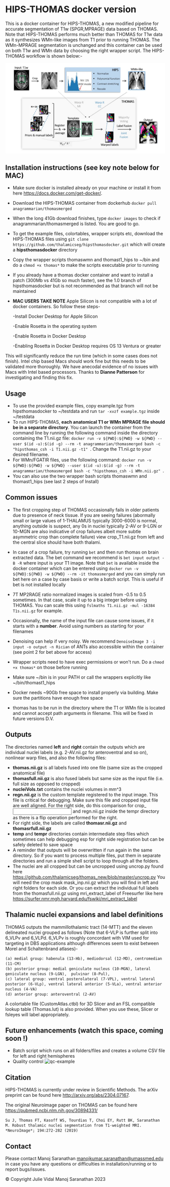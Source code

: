 # HIPS-THOMAS docker version
This is a docker container for HIPS-THOMAS, a new modified pipeline for accurate segmentation of T1w (SPGR,MPRAGE) data based on THOMAS. Note that HIPS-THOMAS performs much better than THOMAS for T1w data as it synthesizes WMn-like images from T1 prior to running THOMAS. The WMn-MPRAGE segmentation is unchanged and this container can be used on both T1w and WMn data by choosing the right wrapper script. The HIPS-THOMAS workflow is shown below:-

![HIPS-THOMAS workflow](https://github.com/thalamicseg/hipsthomasdocker/blob/main/hipsthomas.JPG)


## Installation instructions (see key note below for MAC)
- Make sure docker is installed already on your machine or install it from here https://docs.docker.com/get-docker/.  

- Download the HIPS-THOMAS container from dockerhub ```docker pull anagrammarian/thomasmerged```

- When the long 41Gb download finishes, type ```docker images``` to check if anagrammarian/thomasmerged is listed. You are good to go. 

- To get the example files, colortables, wrapper scripts etc, download the HIPS-THOMAS files using ```git clone https://github.com/thalamicseg/hipsthomasdocker.git``` which will create a **hipsthomasdocker** directory

- Copy the wrapper scripts thomaswmn and thomast1_hips to ~/bin and do a ```chmod +x thomas*``` to make the scripts executable prior to running
- If you already have a thomas docker container and want to install a patch (300Mb vs 41Gb so much faster), see the 1.0 branch of hipsthomasdocker but is not recommended as that branch will not be maintained
- **MAC USERS TAKE NOTE** Apple Silicon is not compatible with a lot of docker containers. So follow these steps-
  
	-Install Docker Desktop for Apple Silicon
	
	-Enable Rosetta in the operating system
	
	-Enable Rosetta in Docker Desktop
	
	-Enabling Rosetta in Docker Desktop requires OS 13 Ventura or greater

This will significantly reduce the run time (which in some cases does not finish). Intel chip based Macs should work fine but this needs to be validated more thoroughly. We have anecodal evidence of no issues with Macs with Intel based processors.  Thanks to **Dianne Patterson** for investigating and finding this fix.

##  Usage
- To use the provided example files, copy example.tgz from hipsthomasdocker to ~/testdata and run ```tar -xvzf example.tgz``` inside ~/testdata
- To run HIPS-THOMAS, **each anatomical T1 or WMn MPRAGE file should be in a separate directory**. You can launch the container from the command line by running the following command inside the directory containing the T1.nii.gz file:
 ```docker run -v ${PWD}:${PWD} -w ${PWD} --user $(id -u):$(id -g) --rm -t anagrammarian/thomasmerged bash -c "hipsthomas_csh -i T1.nii.gz -t1" ```. Change the T1.nii.gz to your desired filename. 
- For WMn/FGATIR files, use the following command: ```docker run -v ${PWD}:${PWD} -w ${PWD} --user $(id -u):$(id -g) --rm -t anagrammarian/thomasmerged bash -c "hipsthomas_csh -i WMn.nii.gz" ```.
- You can also use the two wrapper bash scripts thomaswmn and thomast1_hips (see last 2 steps of Install)

## Common issues
- The first cropping step of THOMAS occasionally fails in older patients due to presence of neck tissue. If you are seeing failures (abormally small or large values of 1-THALAMUS typically 3000-6000 is normal, anything outside is suspect, any 0s in nuclei typically 2-AV or 9-LGN or 10-MGN are also indicative of crop failures albeit more subtle asymmetric crop than complete failure) view crop_T1.nii.gz from left and the central slice should have both thalami.

- In case of a crop failure, try running ```bet``` and then run thomas on brain extracted data. The bet command we recommend is ```bet input output -B -R``` where input is your T1 image. Note that ```bet``` is available inside the docker container which can be entered using ```docker run -v ${PWD}:${PWD} -w ${PWD} --rm -it thomasmerged``` and you can simply run bet here on a case by case basis or write a batch script. This is useful if bet is not installed locally
- 7T MP2RAGE ratio normalized images is scaled from -0.5 to 0.5 sometimes. In that case, scale it up to a big integer before using THOMAS. You can scale this using ```fslmaths T1.nii.gz -mul -16384 T1s.nii.gz``` for example.
- Occasionally, the name of the input file can cause some issues, if it starts with a **number**. Avoid using numbers as starting for your filenames
- Denoising can help if very noisy. We recommend ```DenoiseImage 3 -i input -o output -n Rician``` of ANTs also accessible within the container (see point 2 for bet above for access)
- Wrapper scripts need to have exec permissions or won't run. Do a ```chmod +x thomas*``` on those before running
- Make sure ~/bin is in your PATH or call the wrappers explicitly like ~/bin/thomast1_hips 
- Docker needs ~90Gb free space to install properly via building. Make sure the partitions have enough free space
- thomas has to be run in the directory where the T1 or WMn file is located and cannot accept path arguments in filename. This will be fixed in future versions D.V.


## Outputs
The directories named **left** and **right** contain the outputs which are individual nuclei labels (e.g. 2-AV.nii.gz for anteroventral and so on), nonlinear warp files, and also the following files:
- **thomas.nii.gz** is all labels fused into one file (same size as the cropped anatomical file)
- **thomasfull.nii.gz** is also fused labels but same size as the input file (i.e. full size as opposed to cropped)
- **nucleiVols.txt** contains the nuclei volumes in mm^3 
- **regn.nii.gz** is the custom template registered to the input image. This file is critical for debugging. Make sure this file and cropped input file are well aligned. For the right side, do this comparison for crop_<input file> and regn.nii.gz inside the tempr directory as there is a flip operation performed for the right.
- For right side, the labels are called **thomasr.nii.gz** and **thomasrfull.nii.gz**
- **temp** and **tempr** directories contain intermediate step files which sometimes can help debugging esp for right side registration but can be safely deleted to save space
- A reminder that outputs will be overwritten if run again in the same directory. So if you want to process multiple files, put them in separate directories and run a simple shell script to loop through all the folders. 
- The nuclei are all cropped but can be uncropped using uncrop.py found here https://github.com/thalamicseg/thomas_new/blob/master/uncrop.py You will need the crop mask mask_inp.nii.gz which you will find in left and right folders for each side. Or you can extract the individual full labels from the thomasfull.nii.gz using mri_extract_label of Freesurfer like here https://surfer.nmr.mgh.harvard.edu/fswiki/mri_extract_label 

## Thalamic nuclei expansions and label definitions
THOMAS outputs the mammillothalamic tract (14-MTT) and the eleven delineated nuclei grouped as follows (Note that 6-VLP is further split into 6_VLPv and 6_VLPd. 6_VLPv is roughly concordant with VIM used for targeting in DBS applications although differences seem to exist between Morel and Schaltenbrand atlases)-

	(a) medial group: habenula (13-Hb), mediodorsal (12-MD), centromedian (11-CM) 
	(b) posterior group: medial geniculate nucleus (10-MGN), lateral geniculate nucleus (9-LGN),  pulvinar (8-Pul),
	(c) lateral group: ventral posterolateral (7-VPL), ventral lateral posterior (6-VLp), ventral lateral anterior (5-VLa), ventral anterior nucleus (4-VA)
	(d) anterior group: anteroventral (2-AV)
A colortable file (CustomAtlas.ctbl) for 3D Slicer and an FSL compatible lookup table (Thomas.lut) is also provided. When you use these, Slicer or fsleyes will label appropriately.

## Future enhancements (watch this space, coming soon !)
- Batch script which runs on all folders/files and creates a volume CSV file for left and right hemispheres
- Quality control ![qc-example](https://github.com/thalamicseg/hipsthomasdocker/blob/main/qcexample.png)


## Citation

HIPS-THOMAS is currently under review in Scientific Methods. The arXiv preprint can be found here http://arxiv.org/abs/2304.07167. 

The original Neuroimage paper on THOMAS can be found here https://pubmed.ncbi.nlm.nih.gov/30894331/

	Su J, Thomas FT, Kasoff WS, Tourdias T, Choi EY, Rutt BK, Saranathan M. Robust thalamic nuclei segmentation from T1-weighted MRI. *NeuroImage*; 194:272-282 (2019)



## Contact
Please contact Manoj Saranathan manojkumar.saranathan@umassmed.edu in case you have any questions or difficulties in installation/running or to report bugs/issues. 

© Copyright Julie Vidal Manoj Saranathan 2023


